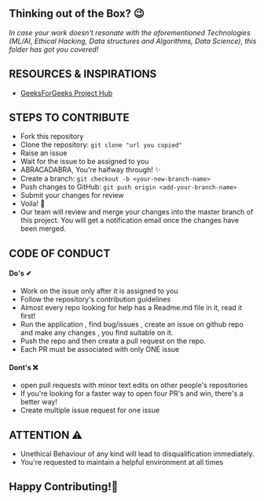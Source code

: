 ## Thinking out of the Box? 😉
*In case your work doesn't resonate with the aforementioned Technologies (ML/AI, Ethical Hacking, Data structures and Algorithms, Data Science), this folder has got you covered!*

## RESOURCES & INSPIRATIONS
- [GeeksForGeeks Project Hub](https://www.geeksforgeeks.org/computer-science-projects/)
## STEPS TO CONTRIBUTE

- Fork this repository
- Clone the repository: `git clone "url you copied"`
- Raise an issue 
- Wait for the issue to be assigned to you
- ABRACADABRA, You're halfway through! ✨
- Create a branch: `git checkout -b <your-new-branch-name>`
- Push changes to GitHub: `git push origin <add-your-branch-name>`
- Submit your changes for review
- Voila! 🤩
- Our team will review and merge your changes into the master branch of this project. You will get a notification email once the changes have been merged.


## CODE OF CONDUCT


#### Do's ✔
- Work on the issue only after it is assigned to you
- Follow the repository's contribution guidelines
- Almost every repo looking for help has a Readme.md file in it, read it first!
- Run the application , find bug/issues , create an issue on github repo and make any changes , you find suitable on it.
- Push the repo and then create a pull request on the repo.
- Each PR must be associated with only ONE issue

#### Dont's ❌
 - open pull requests with minor text edits on other people's repositories
 - If you're looking for a faster way to open four PR's and win, there's a better way!
 - Create multiple issue request for one issue


  ## ATTENTION ⚠
  - Unethical Behaviour of any kind will lead to disqualification immediately.
  - You're requested to maintain a helpful environment at all times 
## Happy Contributing!🙂